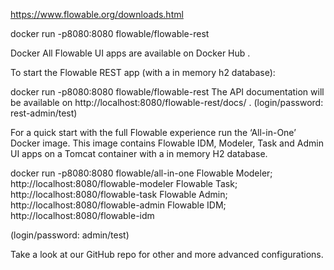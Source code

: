 
https://www.flowable.org/downloads.html


docker run -p8080:8080 flowable/flowable-rest

Docker
All Flowable UI apps are available on Docker Hub .

To start the Flowable REST app (with a in memory h2 database):

docker run -p8080:8080 flowable/flowable-rest
The API documentation will be available on http://localhost:8080/flowable-rest/docs/ . (login/password: rest-admin/test)

For a quick start with the full Flowable experience run the ‘All-in-One’ Docker image. This image contains Flowable IDM, Modeler, Task and Admin UI apps on a Tomcat container with a in memory H2 database.

docker run -p8080:8080 flowable/all-in-one
Flowable Modeler; http://localhost:8080/flowable-modeler
Flowable Task; http://localhost:8080/flowable-task
Flowable Admin; http://localhost:8080/flowable-admin
Flowable IDM; http://localhost:8080/flowable-idm

(login/password: admin/test)

Take a look at our GitHub repo for other and more advanced configurations.
